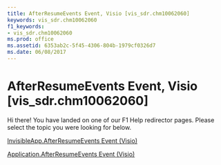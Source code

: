 ```yaml
---
title: AfterResumeEvents Event, Visio [vis_sdr.chm10062060]
keywords: vis_sdr.chm10062060
f1_keywords:
- vis_sdr.chm10062060
ms.prod: office
ms.assetid: 6353ab2c-5f45-4306-804b-1979cf0326d7
ms.date: 06/08/2017
---
```



# AfterResumeEvents Event, Visio [vis_sdr.chm10062060]

Hi there! You have landed on one of our F1 Help redirector pages. Please select the topic you were looking for below.

[InvisibleApp.AfterResumeEvents Event (Visio)](http://msdn.microsoft.com/library/33117394-135e-0f44-79e8-d16531cd0ca5%28Office.15%29.aspx)

[Application.AfterResumeEvents Event (Visio)](http://msdn.microsoft.com/library/c4a662a9-575f-c9db-05b8-d71b4459793b%28Office.15%29.aspx)


